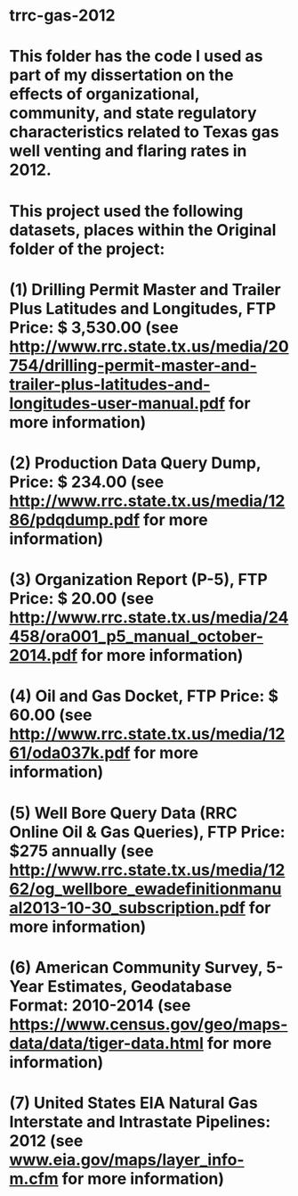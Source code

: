# trrc-gas-2012
# This folder has the code I used as part of my dissertation on the effects of organizational, community, and state regulatory characteristics related to Texas gas well venting and flaring rates in 2012. 
# This project used the following datasets, places within the Original folder of the project:
# (1) Drilling Permit Master and Trailer Plus Latitudes and Longitudes, FTP Price: $ 3,530.00 (see http://www.rrc.state.tx.us/media/20754/drilling-permit-master-and-trailer-plus-latitudes-and-longitudes-user-manual.pdf for more information)
# (2) Production Data Query Dump, Price: $ 234.00 (see http://www.rrc.state.tx.us/media/1286/pdqdump.pdf for more information)
# (3) Organization Report (P-5), FTP Price: $ 20.00 (see http://www.rrc.state.tx.us/media/24458/ora001_p5_manual_october-2014.pdf for more information)
# (4) Oil and Gas Docket, FTP Price: $ 60.00 (see http://www.rrc.state.tx.us/media/1261/oda037k.pdf for more information)
# (5) Well Bore Query Data (RRC Online Oil & Gas Queries), FTP Price: $275 annually (see http://www.rrc.state.tx.us/media/1262/og_wellbore_ewadefinitionmanual2013-10-30_subscription.pdf for more information)
# (6) American Community Survey, 5-Year Estimates, Geodatabase Format: 2010-2014 (see https://www.census.gov/geo/maps-data/data/tiger-data.html for more information)
# (7) United States EIA Natural Gas Interstate and Intrastate Pipelines: 2012 (see www.eia.gov/maps/layer_info-m.cfm for more information)

